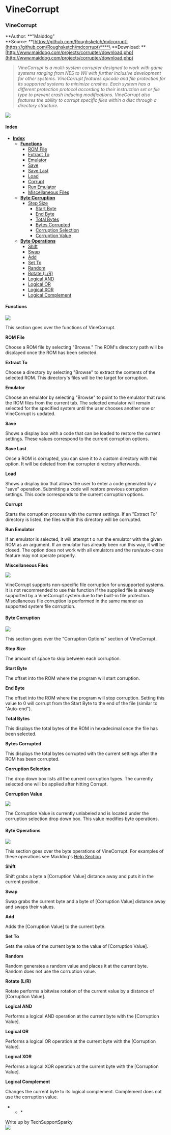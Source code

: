 # VineCorrupt

### VineCorrupt

**Author: **"Maiddog"\
**Source: **[https://github.com/Roughsketch/mdcorrupt](https://github.com/Roughsketch/mdcorrupt)****\
**Download: **[http://www.maiddog.com/projects/corrupter/download.php](http://www.maiddog.com/projects/corrupter/download.php)

> _VineCorrupt is a multi-system corrupter designed to work with game systems ranging from NES to Wii with further inclusive development for other systems. VineCorrupt features opcode and file protection for its supported systems to minimize crashes. Each system has a different protection protocol according to their instruction set or file type to prevent crash inducing modifications. VineCorrupt also features the ability to corrupt specific files within a disc through a directory structure._

![](../../.gitbook/assets/VineCorruptNDS.png)

#### Index

* [**Index**](vinecorrupt.md#index)
  * [**Functions**](vinecorrupt.md#functions)
    * [ROM File](vinecorrupt.md#rom-File)
    * [Extract To](vinecorrupt.md#extract-to)
    * [Emulator](vinecorrupt.md#emulator)
    * [Save](vinecorrupt.md#save)
    * [Save Last](vinecorrupt.md#save-last)
    * [Load](vinecorrupt.md#load)
    * [Corrupt](vinecorrupt.md#corrupt)
    * [Run Emulator](vinecorrupt.md#run-emulator)
    * [Miscellaneous Files](vinecorrupt.md#misc-files)
  * [**Byte Corruption**](vinecorrupt.md#byte-corruption)
    * [Step Size](vinecorrupt.md#step-size---hex)
      * [Start Byte](vinecorrupt.md#start-byte---hex)
      * [End Byte](vinecorrupt.md#end-byte---hex)
      * [Total Bytes](vinecorrupt.md#total-byte---hex)
      * [Bytes Corrupted](vinecorrupt.md#bytes-corrupted)
      * [Corruption Selection](vinecorrupt.md#operation-select)
      * [Corruption Value](vinecorrupt.md#corruption-value)
  * [**Byte Operations**](vinecorrupt.md#byte-operations)
    * [Shift](vinecorrupt.md#shift)
    * [Swap](vinecorrupt.md#swap)
    * [Add](vinecorrupt.md#add)
    * [Set To](vinecorrupt.md#set-to)
    * [Random](vinecorrupt.md#random)
    * [Rotate (L/R)](vinecorrupt.md#rotate-lr)
    * [Logical AND](vinecorrupt.md#logical-AND)
    * [Logical OR](vinecorrupt.md#logical-OR)
    * [Logical XOR](vinecorrupt.md#logical-XOR)
    * [Logical Complement](vinecorrupt.md#logical-complement)

#### Functions

![](../../.gitbook/assets/VineCorruptFunctions.png)

This section goes over the functions of VineCorrupt.

**ROM File**

Choose a ROM file by selecting "Browse." The ROM's directory path will be displayed once the ROM has been selected.

**Extract To**

Choose a directory by selecting "Browse" to extract the contents of the selected ROM. This directory's files will be the target for corruption.

**Emulator**

Choose an emulator by selecting "Browse" to point to the emulator that runs the ROM files from the current tab. The selected emulator will remain selected for the specified system until the user chooses another one or VineCorrupt is updated.

**Save**

Shows a display box with a code that can be loaded to restore the current settings. These values correspond to the current corruption options.

**Save Last**

Once a ROM is corrupted, you can save it to a custom directory with this option. It will be deleted from the corrupter directory afterwards.

**Load**

Shows a display box that allows the user to enter a code generated by a "save" operation. Submitting a code will restore previous corruption settings. This code corresponds to the current corruption options.

**Corrupt**

Starts the corruption process with the current settings. If an "Extract To" directory is listed, the files within this directory will be corrupted.

**Run Emulator**

If an emulator is selected, it will attempt t o run the emulator with the given ROM as an argument. If an emulator has already been run this way, it will be closed. The option does not work with all emulators and the run/auto-close feature may not operate properly.

**Miscellaneous Files**

![](../../.gitbook/assets/vinecorruptmisc.png)

VineCorrupt supports non-specific file corruption for unsupported systems. It is not recommended to use this function if the supplied file is already supported by a VineCorrupt system due to the built-in file protection. Miscellaneous file corruption is performed in the same manner as supported system file corruption.

#### Byte Corruption

![](../../.gitbook/assets/vinecorruptoptions.png)

This section goes over the "Corruption Options" section of VineCorrupt.

**Step Size**

The amount of space to skip between each corruption.

**Start Byte**

The offset into the ROM where the program will start corruption.

**End Byte**

The offset into the ROM where the program will stop corruption. Setting this value to 0 will corrupt from the Start Byte to the end of the file (similar to "Auto-end").

**Total Bytes**

This displays the total bytes of the ROM in hexadecimal once the file has been selected.

**Bytes Corrupted**

This displays the total bytes corrupted with the current settings after the ROM has been corrupted.

**Corruption Selection**

The drop down box lists all the current corruption types. The currently selected one will be applied after hitting Corrupt.

**Corruption Value**

![](../../.gitbook/assets/VineCorruptCorruptionValue.png)

The Corruption Value is currently unlabeled and is located under the corruption selection drop down box. This value modifies byte operations.

#### Byte Operations

![](../../.gitbook/assets/VineCorruptByte.png)

This section goes over the byte operations of VineCorrupt. For examples of these operations see Maiddog's [Help Section](http://www.maiddog.com/projects/corrupter/help.php#tab-help-2)

**Shift**

Shift grabs a byte a \[Corruption Value] distance away and puts it in the current position.

**Swap**

Swap grabs the current byte and a byte of \[Corruption Value] distance away and swaps their values.

**Add**

Adds the \[Corruption Value] to the current byte.

**Set To**

Sets the value of the current byte to the value of \[Corruption Value].

**Random**

Random generates a random value and places it at the current byte. Random does not use the corruption value.

**Rotate (L/R)**

Rotate performs a bitwise rotation of the current value by a distance of \[Corruption Value].

**Logical AND**

Performs a logical AND operation at the current byte with the \[Corruption Value].

**Logical OR**

Performs a logical OR operation at the current byte with the \[Corruption Value].

**Logical XOR**

Performs a logical XOR operation at the current byte with the \[Corruption Value].

**Logical Complement**

Changes the current byte to its logical complement. Complement does not use the corruption value.

*
  * \*

Write up by TechSupportSparky\
![](../../.gitbook/assets/RaccAttack.png)
